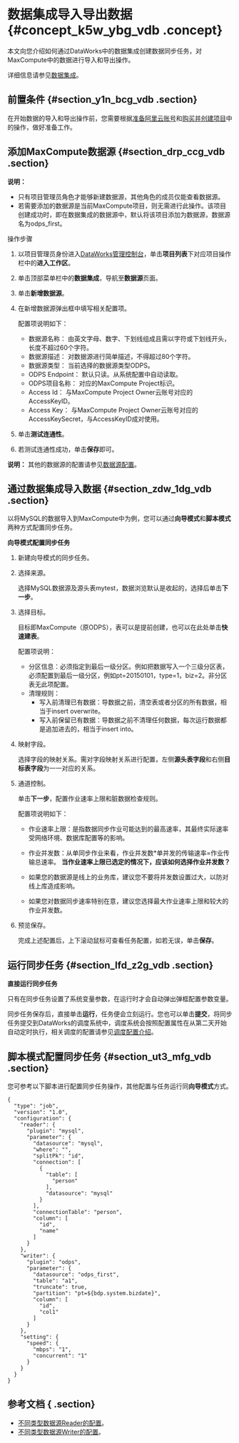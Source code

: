 # 数据集成导入导出数据 {#concept_k5w_ybg_vdb .concept}

本文向您介绍如何通过DataWorks中的数据集成创建数据同步任务，对MaxCompute中的数据进行导入和导出操作。

详细信息请参见[数据集成](https://www.alibabacloud.com/help/zh/doc-detail/72961.htm)。

## 前置条件 {#section_y1n_bcg_vdb .section}

在开始数据的导入和导出操作前，您需要根据[准备阿里云账号](../../../../intl.zh-CN/准备工作/准备阿里云账号.md)和[购买并创建项目](../../../../intl.zh-CN/准备工作/创建项目.md)中的操作，做好准备工作。

## 添加MaxCompute数据源 {#section_drp_ccg_vdb .section}

**说明：** 

-   只有项目管理员角色才能够新建数据源，其他角色的成员仅能查看数据源。
-   若需要添加的数据源是当前MaxCompute项目，则无需进行此操作。该项目创建成功时，即在数据集成的数据源中，默认将该项目添加为数据源，数据源名为odps\_first。

操作步骤

1.  以项目管理员身份进入[DataWorks管理控制台](https://workbench.data.aliyun.com/console?spm=a2c4g.11186623.2.7.bBZHDz)，单击**项目列表**下对应项目操作栏中的**进入工作区**。
2.  单击顶部菜单栏中的**数据集成**，导航至**数据源**页面。
3.  单击**新增数据源**。
4.  在新增数据源弹出框中填写相关配置项。

    配置项说明如下：

    -   数据源名称： 由英文字母、数字、下划线组成且需以字符或下划线开头，长度不超过60个字符。
    -   数据源描述： 对数据源进行简单描述，不得超过80个字符。
    -   数据源类型： 当前选择的数据源类型ODPS。
    -   ODPS Endpoint： 默认只读。从系统配置中自动读取。
    -   ODPS项目名称： 对应的MaxCompute Project标识。
    -   Access Id： 与MaxCompute Project Owner云账号对应的AccessKeyID。
    -   Access Key： 与MaxCompute Project Owner云账号对应的AccessKeySecret，与AccessKeyID成对使用。
5.  单击**测试连通性**。
6.  若测试连通性成功，单击**保存**即可。

**说明：** 其他的数据源的配置请参见[数据源配置](https://www.alibabacloud.com/help/zh/faq-list/72788.htm)。

## 通过数据集成导入数据 {#section_zdw_1dg_vdb .section}

以将MySQL的数据导入到MaxCompute中为例，您可以通过**向导模式**和**脚本模式**两种方式配置同步任务。

**向导模式配置同步任务**

1.  新建向导模式的同步任务。
2.  选择来源。

    选择MySQL数据源及源头表mytest，数据浏览默认是收起的，选择后单击**下一步**。

3.  选择目标。

    目标即MaxCompute（原ODPS），表可以是提前创建，也可以在此处单击**快速建表**。

    配置项说明：

    -   分区信息：必须指定到最后一级分区。例如把数据写入一个三级分区表，必须配置到最后一级分区，例如pt=20150101，type=1，biz=2。非分区表无此项配置。
    -   清理规则：
        -   写入前清理已有数据：导数据之前，清空表或者分区的所有数据，相当于insert overwrite。
        -   写入前保留已有数据：导数据之前不清理任何数据，每次运行数据都是追加进去的，相当于insert into。
4.  映射字段。

    选择字段的映射关系。需对字段映射关系进行配置，左侧**源头表字段**和右侧**目标表字段**为一一对应的关系。

5.  通道控制。

    单击**下一步**，配置作业速率上限和脏数据检查规则。

    配置项说明如下：

    -   作业速率上限：是指数据同步作业可能达到的最高速率，其最终实际速率受网络环境、数据库配置等的影响。
    -   作业并发数：从单同步作业来看，作业并发数\*单并发的传输速率=作业传输总速率。
    **当作业速率上限已选定的情况下，应该如何选择作业并发数？**

    -   如果您的数据源是线上的业务库，建议您不要将并发数设置过大，以防对线上库造成影响。
    -   如果您对数据同步速率特别在意，建议您选择最大作业速率上限和较大的作业并发数。
6.  预览保存。

    完成上述配置后，上下滚动鼠标可查看任务配置，如若无误，单击**保存**。


## 运行同步任务 {#section_lfd_z2g_vdb .section}

**直接运行同步任务**

只有在同步任务设置了系统变量参数，在运行时才会自动弹出弹框配置参数变量。

同步任务保存后，直接单击**运行**，任务便会立刻运行。您也可以单击**提交**，将同步任务提交到DataWorks的调度系统中，调度系统会按照配置属性在从第二天开始自动定时执行，相关调度的配置请参见[调度配置介绍](https://www.alibabacloud.com/help/zh/doc-detail/85307.htm)。

## 脚本模式配置同步任务 {#section_ut3_mfg_vdb .section}

您可参考以下脚本进行配置同步任务操作，其他配置与任务运行同**向导模式**方式。

```
{
  "type": "job",
  "version": "1.0",
  "configuration": {
    "reader": {
      "plugin": "mysql",
      "parameter": {
        "datasource": "mysql",
        "where": "",
        "splitPk": "id",
        "connection": [
          {
            "table": [
              "person"
            ],
            "datasource": "mysql"
          }
        ],
        "connectionTable": "person",
        "column": [
          "id",
          "name"
        ]
      }
    },
    "writer": {
      "plugin": "odps",
      "parameter": {
        "datasource": "odps_first",
        "table": "a1",
        "truncate": true,
        "partition": "pt=${bdp.system.bizdate}",
        "column": [
          "id",
          "col1"
        ]
      }
    },
    "setting": {
      "speed": {
        "mbps": "1",
        "concurrent": "1"
      }
    }
  }
}
```

## 参考文档 { .section}

-   [不同类型数据源Reader的配置](https://www.alibabacloud.com/help/zh/faq-list/74300.htm)。
-   [不同类型数据源Writer的配置](https://www.alibabacloud.com/help/zh/faq-list/74301.htm)。

